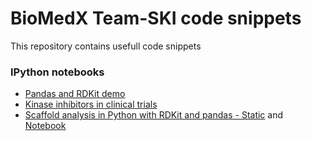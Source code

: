 # BioMedX Team-SKI code snippets
This repository contains usefull code snippets

### IPython notebooks
* [Pandas and RDKit demo](http://nbviewer.ipython.org/urls/github.com/Team-SKI/snippets/raw/master/IPython/RDKit%2526pandas%2520demo%2520of%2520new%2520functions.ipynb)
* [Kinase inhibitors in clinical
trials](http://nbviewer.ipython.org/github/Team-SKI/snippets/blob/master/IPython/Kinase%20inhibitors%20-%20approved%20or%20in%20clinical%20trials.ipynb)
* [Scaffold analysis in Python with RDKit and pandas - Static](http://nbviewer.ipython.org/github/Team-SKI/snippets/blob/master/IPython/Erlangen2014/Scaffold%20analysis%20in%20Python%20with%20RDKit%20and%20pandas.ipynb) and [Notebook](https://github.com/Team-SKI/snippets/blob/master/IPython/Erlangen2014/Scaffold%20analysis%20in%20Python%20with%20RDKit%20and%20pandas.ipynb)

